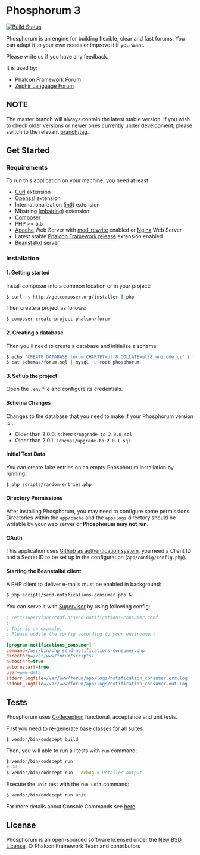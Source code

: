 # Phosphorum 3

[![Build Status](https://secure.travis-ci.org/phalcon/forum.svg?branch=master)][:ci:]

Phosphorum is an engine for building flexible, clear and fast forums.
You can adapt it to your own needs or improve it if you want.

Please write us if you have any feedback.

It is used by:
* [Phalcon Framework Forum][:pforum:]
* [Zephir Language Forum][:zforum:]

## NOTE

The master branch will always contain the latest stable version. If you wish
to check older versions or newer ones currently under development, please
switch to the relevant [branch][:branch:]/[tag][:tags:].

## Get Started

### Requirements

To run this application on your machine, you need at least:

* [Curl][:ext-curl:] extension
* [Openssl][:ext-ssl:] extension
* Internationalization ([intl][:ext-intl:]) extension
* Mbstring ([mbstring][:ext-mbs:]) extension
* [Composer][:composer:]
* PHP >= 5.5
* [Apache][:httpd:] Web Server with [mod_rewrite][:rewrite:] enabled or [Nginx][:nginx:] Web Server
* Latest stable [Phalcon Framework release][:phalcon:] extension enabled
* [Beanstalkd][:beanstalkd:] server

### Installation

#### 1. Getting started

Install composer into a common location or in your project:

```sh
$ curl -s http://getcomposer.org/installer | php
```

Then create a project as follows:

```sh
$ composer create-project phalcon/forum
```

#### 2. Creating a database

Then you'll need to create a database and initialize a schema:

```sh
$ echo 'CREATE DATABASE forum CHARSET=utf8 COLLATE=utf8_unicode_ci' | mysql -u root
$ cat schemas/forum.sql | mysql -u root phosphorum
```

#### 3. Set up the project

Open the `.env` file and configure its credentials.

#### Schema Changes

Changes to the database that you need to make if your Phosphorum version is...

* Older than 2.0.0: `schemas/upgrade-to-2.0.0.sql`
* Older than 2.0.1: `schemas/upgrade-to-2.0.1.sql`

#### Initial Test Data

You can create fake entries on an empty Phosphorum installation by running:

```bash
$ php scripts/random-entries.php
```

#### Directory Permissions

After installing Phosphorum, you may need to configure some permissions.
Directories within the `app/cache` and the `app/logs` directory should be writable by your web server or
**Phosphorum may not run**.

#### OAuth

This application uses [Github as authentication system][:oauth:], you need a Client ID and a Secret ID
to be set up in the configuration (`app/config/config.php`).

#### Starting the Beanstalkd client

A PHP client to deliver e-mails must be enabled in background:

```bash
$ php scripts/send-notifications-consumer.php &
```

You can serve it with [Supervisor][:superv:] by using following config:

```ini
; /etc/supervisor/conf.d/send-notifications-consumer.conf
;
; This is an example.
; Please update the config according to your environment

[program:notifications_consumer]
command=/usr/bin/php send-notifications-consumer.php
directory=/var/www/forum/scripts/
autostart=true
autorestart=true
user=www-data
stderr_logfile=/var/www/forum/app/logs/notification_consumer.err.log
stdout_logfile=/var/www/forum/app/logs/notification_consumer.out.log
```

## Tests

Phosphorum uses [Codeception][:codc:] functional, acceptance and unit tests.

First you need to re-generate base classes for all suites:

```bash
$ vendor/bin/codecept build
```

Then, you will able to run all tests with `run` command:

```bash
$ vendor/bin/codecept run
# OR
$ vendor/bin/codecept run --debug # Detailed output
```

Execute the `unit` test with the `run unit` command:

```bash
$ vendor/bin/codecept run unit
```

For more details about Console Commands see [here][:codccom:].

## License

Phosphorum is an open-sourced software licensed under the [New BSD License][:license:].
© Phalcon Framework Team and contributors

[:ci:]: http://travis-ci.org/phalcon/forum
[:ext-curl:]: http://php.net/manual/en/book.curl.php
[:ext-ssl:]: http://php.net/manual/en/book.openssl.php
[:ext-intl:]: http://php.net/manual/en/book.intl.php
[:ext-mbs:]: http://php.net/manual/en/book.mbstring.php
[:composer:]: https://getcomposer.org/
[:httpd:]: http://httpd.apache.org/
[:rewrite:]: http://httpd.apache.org/docs/current/mod/mod_rewrite.html
[:nginx:]: http://nginx.org/
[:phalcon:]: https://github.com/phalcon/cphalcon/releases
[:beanstalkd:]: http://kr.github.io/beanstalkd/
[:codc:]: http://codeception.com
[:codccom:]: http://codeception.com/docs/reference/Commands
[:license:]: https://github.com/phalcon/forum/blob/master/LICENSE.txt
[:pforum:]: https://forum.phalconphp.com/
[:zforum:]: https://forum.zephir-lang.com/
[:superv:]: http://supervisord.org/
[:oauth:]: https://developer.github.com/v3/oauth/
[:branch:]: https://github.com/phalcon/forum/branches
[:tags:]: https://github.com/phalcon/forum/tags

